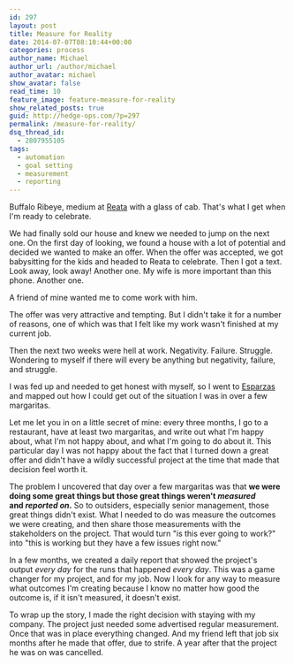```yaml
---
id: 297
layout: post
title: Measure for Reality
date: 2014-07-07T08:10:44+00:00
categories: process
author_name: Michael
author_url: /author/michael
author_avatar: michael
show_avatar: false
read_time: 10
feature_image: feature-measure-for-reality 
show_related_posts: true 
guid: http://hedge-ops.com/?p=297
permalink: /measure-for-reality/
dsq_thread_id:
  - 2807955105
tags:
  - automation
  - goal setting
  - measurement
  - reporting
---
```

Buffalo Ribeye, medium at [Reata](http://www.reata.net/fort-worth-restaurant.html) with a glass of cab. That's what I get when I'm ready to celebrate.

We had finally sold our house and knew we needed to jump on the next one. On the first day of looking, we found a house with a lot of potential and decided we wanted to make an offer. When the offer was accepted, we got babysitting for the kids and headed to Reata to celebrate. Then I got a text. Look away, look away! Another one. My wife is more important than this phone. Another one.<!--more-->

A friend of mine wanted me to come work with him.

The offer was very attractive and tempting. But I didn't take it for a number of reasons, one of which was that I felt like my work wasn't finished at my current job.

Then the next two weeks were hell at work. Negativity. Failure. Struggle. Wondering to myself if there will every be anything but negativity, failure, and struggle.

I was fed up and needed to get honest with myself, so I went to [Esparzas](http://www.esparzastexas.com/home) and mapped out how I could get out of the situation I was in over a few margaritas.

Let me let you in on a little secret of mine: every three months, I go to a restaurant, have at least two margaritas, and write out what I'm happy about, what I'm not happy about, and what I'm going to do about it. This particular day I was not happy about the fact that I turned down a great offer and didn't have a wildly successful project at the time that made that decision feel worth it.

The problem I uncovered that day over a few margaritas was that **we were doing some great things but those great things weren't _measured_ and _reported on_.** So to outsiders, especially senior management, those great things didn't exist. What I needed to do was measure the outcomes we were creating, and then share those measurements with the stakeholders on the project. That would turn "is this ever going to work?" into "this is working but they have a few issues right now."

In a few months, we created a daily report that showed the project's output _every day_ for the runs that happened _every day_. This was a game changer for my project, and for my job. Now I look for any way to measure what outcomes I'm creating because I know no matter how good the outcome is, if it isn't measured, it doesn't exist.

To wrap up the story, I made the right decision with staying with my company. The project just needed some advertised regular measurement. Once that was in place everything changed. And my friend left that job six months after he made that offer, due to strife. A year after that the project he was on was cancelled.